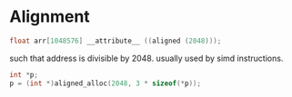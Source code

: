 # Alignment

```c
float arr[1048576] __attribute__ ((aligned (2048)));
```

such that address is divisible by 2048. usually used by simd instructions.

```c
int *p;
p = (int *)aligned_alloc(2048, 3 * sizeof(*p));
```
